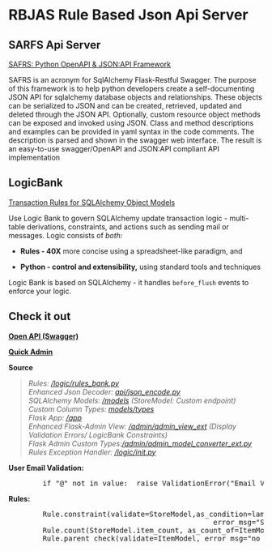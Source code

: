 # RBJAS Rule Based Json Api Server

## SARFS Api Server

[SAFRS: Python OpenAPI & JSON:API Framework](https://github.com/thomaxxl/safrs)

SAFRS is an acronym for SqlAlchemy Flask-Restful Swagger. The purpose of this framework is to help python developers create a self-documenting JSON API for sqlalchemy database objects and relationships. These objects can be serialized to JSON and can be created, retrieved, updated and deleted through the JSON API. Optionally, custom resource object methods can be exposed and invoked using JSON. Class and method descriptions and examples can be provided in yaml syntax in the code comments. The description is parsed and shown in the swagger web interface. The result is an easy-to-use swagger/OpenAPI and JSON:API compliant API implementation

## LogicBank

[Transaction Rules for SQLAlchemy Object Models](https://github.com/valhuber/logicbank)

Use Logic Bank to govern SQLAlchemy update transaction logic - multi-table derivations, constraints, and actions such as sending mail or messages. Logic consists of _both:_

*   **Rules - 40X** more concise using a spreadsheet-like paradigm, and

*   **Python - control and extensibility,** using standard tools and techniques

Logic Bank is based on SQLAlchemy - it handles `before_flush` events to enforce your logic.

## Check it out

**[Open API (Swagger)](/api)**

**[Quick Admin](/admin)**

**Source**

>*Rules: [/logic/rules_bank.py](/logic/rules_bank.py)*  
*Enhanced Json Decoder: [api/json_encode.py](api/json_encode.py)*  
*SQLAlchemy Models: [/models](/models) (StoreModel: Custom endpoint)*  
*Custom Column Types: [models/types](models/types)*  
*Flask App: [/app](/app)*  
*Enhanced Flask-Admin View: [/admin/admin_view_ext](/admin/admin_view_ext) (Display Validation Errors/ LogicBank Constraints)*  
*Flask Admin Custom Types:[/admin/admin_model_converter_ext.py](/admin/admin_model_converter_ext.py)*  
*Rules Exception Handler: [/logic/_init_.py](/logic/__init__.py)*  


**User Email Validation:**

<pre>        if "@" not in value:  raise ValidationError("Email Validation Error {}".format(value))</pre>

**Rules:**

<pre>        Rule.constraint(validate=StoreModel,as_condition=lambda row: 'X' not in row.name,
                                                error_msg="Store Names({row.name}) should not  contain X")
        Rule.count(StoreModel.item_count, as_count_of=ItemModel)
        Rule.parent_check(validate=ItemModel, error_msg="no parent", enable=True)</pre>